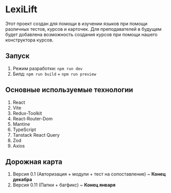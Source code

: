 # LexiLift

Этот проект создан для помощи в изучении языков при помощи различных тестов, 
курсов и карточек. Для преподавателей в будущем будет добавлена возможность создания
курсов при помощи нашего конструктора курсов.

## Запуск

1) Режим разработки: `npm run dev`
2) Билд: `npm run build` + `npm run preview`

## Основные используемые технологии

1) React
2) Vite
3) Redux-Toolkit
4) React-Router-Dom
5) Mantine
6) TypeScript
7) Tanstack React Query
8) Zod
9) Axios

## Дорожная карта

1) Версия 0.1 (Авторизация + модули + тест на сопоставление)
~ <b>Конец декабра</b>
2) Версия 0.11 (Папки + багфикс) ~ <b>Конец января</b>